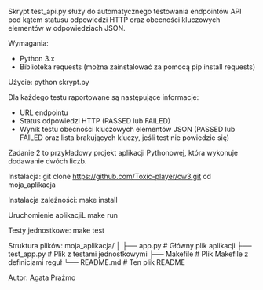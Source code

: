 Skrypt test_api.py służy do automatycznego testowania endpointów API pod kątem statusu odpowiedzi HTTP oraz obecności kluczowych elementów w odpowiedziach JSON.

Wymagania:
- Python 3.x
- Biblioteka requests (można zainstalować za pomocą pip install requests)

Użycie:
python skrypt.py

Dla każdego testu raportowane są następujące informacje:
- URL endpointu
- Status odpowiedzi HTTP (PASSED lub FAILED)
- Wynik testu obecności kluczowych elementów JSON (PASSED lub FAILED oraz lista brakujących kluczy, jeśli test nie powiedzie się)

Zadanie 2 to przykładowy projekt aplikacji Pythonowej, która wykonuje dodawanie dwóch liczb.

Instalacja:
git clone https://github.com/Toxic-player/cw3.git
cd moja_aplikacja

Instalacja zależności:
make install

Uruchomienie aplikacjiL
make run

Testy jednostkowe:
make test

Struktura plików:
moja_aplikacja/
│
├── app.py # Główny plik aplikacji
├── test_app.py # Plik z testami jednostkowymi
├── Makefile # Plik Makefile z definicjami reguł
└── README.md # Ten plik README

Autor: Agata Prażmo
